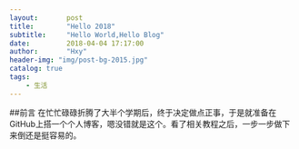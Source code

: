 ```yaml
---
layout:       post
title:        "Hello 2018"
subtitle:     "Hello World,Hello Blog"
date:         2018-04-04 17:17:00
author:       "Hxy"
header-img: "img/post-bg-2015.jpg"
catalog: true
tags:
    - 生活
---
```


##前言
在忙忙碌碌折腾了大半个学期后，终于决定做点正事，于是就准备在GitHub上搭一个个人博客，嗯没错就是这个。看了相关教程之后，一步一步做下来倒还是挺容易的。
